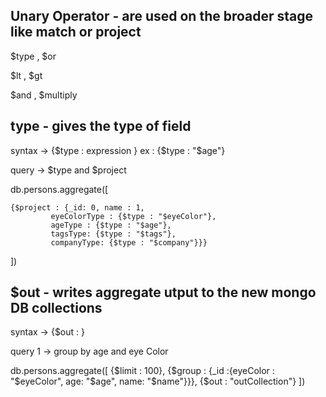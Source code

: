 Unary Operator  - are used on the broader stage like match or project
--------------- 

$type , $or 

$lt   , $gt

$and  , $multiply

type  - gives the type of field
----------------------------------  
syntax -> {$type : expression } ex : {$type : "$age"} 

query -> $type and $project

db.persons.aggregate([

	{$project : {_id: 0, name : 1, 
		     eyeColorType : {$type : "$eyeColor"},
		     ageType : {$type : "$age"},
		     tagsType: {$type : "$tags"},
		     companyType: {$type : "$company"}}}
])


$out -  writes aggregate utput to the new mongo DB collections
--------------------------------------------------------------


syntax -> {$out : <new Collection Name>}


query 1 -> group by age and eye Color

db.persons.aggregate([
	{$limit : 100},
	{$group : {_id :{eyeColor : "$eyeColor", age: "$age", name: "$name"}}},
	{$out : "outCollection"}
]) 




